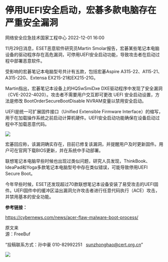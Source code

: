 #  停用UEFI安全启动，宏碁多款电脑存在严重安全漏洞   
 网络安全应急技术国家工程中心   2022-12-01 16:00  
  
11月29日消息，ESET恶意软件研究员Martin Smolar报告，宏碁某些笔记本电脑设备的驱动程序存在高危漏洞，可停用UEFI安全启动功能，导致攻击者在启动过程中部署恶意软件。  
  
受影响的宏碁笔记本电脑型号共计有五款，包括宏碁Aspire A315-22、A115-21、A315-22G、Extensa EX215-21和EX215-21G。  
  
Martin指出，宏碁笔记本设备上的HQSwSmiDxe DXE驱动程序中发现了安全漏洞（CVE-2022-4020）。攻击者不需要用户交互即可更改 UEFI 安全启动设置，方法是修改 BootOrderSecureBootDisable NVRAM变量以禁用安全启动。  
  
UEFI是统一可扩展固件接口（Unified Extensible Firmware Interface）的缩写，用于在加载操作系统之前启动计算机硬件。UEFI安全启动功能确保在设备启动过程中不加载恶意代码。  
  
![](https://mmbiz.qpic.cn/mmbiz_jpg/qq5rfBadR3ibDWW3m4U1QgEBD9B9OvbvCEVeSCiaq52aISibcB8xnvZNfTL2ELIb1C51frMvSg22ibytTT9Lw1neYg/640?wx_fmt=jpeg&wxfrom=5&wx_lazy=1&wx_co=1 "")  
  
宏碁回应称，该漏洞确实存在，目前已修复该漏洞，并提醒用户及时更新固件。用户可在官网下载BIOS更新，并在系统中手动部署。  
  
联想笔记本电脑早些时候也出现过类似问题，研究人员发现，ThinkBook、IdeaPad和Yoga多款笔记本电脑型号中存在类似错误，可能导致停用UEFI Secure Boot。  
  
今年早些时候，ESET还发现超过70款联想笔记本设备安装了易受攻击的UEFI固件。UEFI固件中的缓冲区溢出漏洞允许攻击者进行任意代码执行（ACE）攻击，并禁用基本的安全功能。  
  
**参考链接：**  
  
https://cybernews.com/news/acer-flaw-malware-boot-process/  
  
  
  
原文来  
源：FreeBuf  
  
“投稿联系方式：孙中豪 010-82992251   sunzhonghao@cert.org.cn”  
  
![](https://mmbiz.qpic.cn/mmbiz_jpg/GoUrACT176njVOPvfib4X3jQ6GIHLtX8SSDvbpmcpr4uu3X7ELG7PDjdaLVeq4Er02ZoicTPvxrC6KCVH3bssUVw/640?wx_fmt=jpeg&wxfrom=5&wx_lazy=1&wx_co=1 "")  
  
